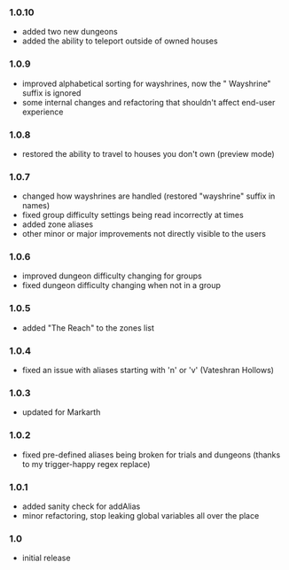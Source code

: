 ### 1.0.10
- added two new dungeons
- added the ability to teleport outside of owned houses

### 1.0.9
- improved alphabetical sorting for wayshrines, now the " Wayshrine" suffix is ignored
- some internal changes and refactoring that shouldn't affect end-user experience

### 1.0.8
- restored the ability to travel to houses you don't own (preview mode)

### 1.0.7
- changed how wayshrines are handled (restored "wayshrine" suffix in names)
- fixed group difficulty settings being read incorrectly at times
- added zone aliases
- other minor or major improvements not directly visible to the users

### 1.0.6
- improved dungeon difficulty changing for groups
- fixed dungeon difficulty changing when not in a group

### 1.0.5
- added "The Reach" to the zones list

### 1.0.4
- fixed an issue with aliases starting with 'n' or 'v' (Vateshran Hollows)

### 1.0.3
- updated for Markarth

### 1.0.2
- fixed pre-defined aliases being broken for trials and dungeons (thanks to my trigger-happy regex replace)

### 1.0.1
- added sanity check for addAlias
- minor refactoring, stop leaking global variables all over the place

### 1.0
- initial release
